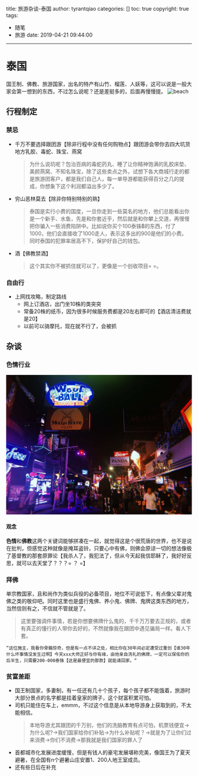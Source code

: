 title: 旅游杂谈-泰国
author: tyrantqiao
categories: []
toc: true
copyright: true
tags:
  - 随笔
  - 旅游
date: 2019-04-21 09:44:00
---

# 泰国

国王制、佛教、旅游国家，出名的特产有山竹、榴莲、人妖等，这可以说是一般大家会第一想到的东西，不过怎么说呢？还是差挺多的，后面再慢慢提。
![beach](旅游杂谈-泰国/beach.jpg)

## 行程制定

### 禁忌

- 千万不要选择跟团游【除非行程中没有任何购物点】跟团游会带你去四大坑货地方乳胶、毒蛇、珠宝、燕窝
    > 为什么说坑呢？包治百病的毒蛇药丸、睡了让你精神饱满的乳胶床垫、美颜燕窝、不知名珠宝，除了这些卖点之外，试想下各大商城行走的都是旅游团客户，都是我们自己人，每一单导游都能获得百分之几的提成，你想象下这个利润都溢出多少了。
- 穷山恶林莫去【除非你特别特别的熟】
  > 泰国是实行小费的国度，一旦你走到一些莫名的地方，他们总能看出你是一个新手、水鱼，先是和你套近乎，然后就是和你攀上交道，再慢慢把你骗入一些消费陷阱中。比如说你买个100泰铢฿的东西，付了1000，他们会直接收了1000走人，表示这多出的900是他们的小费。同时泰国的犯罪率居高不下，保护好自己的钱包。
- 酒【佛教禁酒】
  > 这个其实你不被抓住就可以了，更像是一个创收项目= =。

### 自由行

- 上网找攻略，制定路线
  - 网上订酒店，出门坐10株的类突突
  - 常备20株的纸币，因为很多时候服务费都是20左右即可的【酒店清洁费就是20】
  - 以前可以骑摩托，现在就不行了，会被抓

## 杂谈

### 色情行业

![street](旅游杂谈-泰国/2019-02-26&#32;075521.jpg)

#### 观念

**色情**和**佛教**这两个关键词能够拼凑在一起，就觉得这是个很荒唐的世界，也不是说在批判，但感觉这种就像是掩耳盗铃，只要心中有佛，则佛会原谅一切的想法像极了基督教的那套原罪论【我杀人了，我犯法了，但从今天起我信耶稣了，我好好反思，就可以去天堂了？？？= ？ =】

### 拜佛

单宗教国家，且和尚作为类似兵役的必备项目，地位不可说低下，有点像父辈对鬼佛之类的敬仰吧。同时这里也是盛行鬼佛、养小鬼、佛牌、鬼牌这类东西的地方，当然信则有之，不信就不管就是了。

> 这里要强调件事情，若是你想要佛牌什么鬼的，千千万万要去正规的，或者有真正的懂行的人带你去好的，不然就像我在跟团中遇见骗局一样。看人下套。

    “这位施主，我看你骨骼惊奇，但是有一点不详之处，相比你在30年间必定遭受过重创【谁30年什么坏事情没发生过啊】今天xxx大师正好与你有缘，由他亲自洗礼的佛牌，一定可以保佑你的后半生，只需要200-000泰铢【这是最便宜的那款】就能请回家。“

### 贫富差距

- 国王制国家，多妻制，有一任还有几十个孩子，每个孩子都不能饿着，旅游时大部分景点的名字都是挂着皇家的牌子，这个财富积累可怕。
- 司机只能住在车上，emmm，不过这个信息是从本地导游身上获取到的，不太能相信。
  > 本地导游尤其跟团的千万别，他们的洗脑教育有点可怕，机票钱便宜->为什么呢?->我们国家给你们补贴->为什么补贴呢？->就是为了让你们过来消费->你们不消费->那我就是我们国家的罪人了
- 首都城市化发展进度缓慢，但是有钱人的豪宅发展堪称完美，像国王为了夏天避暑，在全国有n个避暑山庄安置1、200人地王室成员。
- 还有些日后在补充